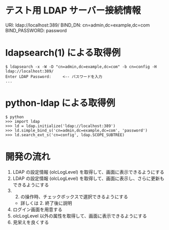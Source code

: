 テスト用 LDAP サーバー接続情報
===============================

URI:           ldap://localhost:389/
BIND_DN:       cn=admin,dc=example,dc=com
BIND_PASSWORD: password

ldapsearch(1) による取得例
===========================

    $ ldapsearch -x -W -D "cn=admin,dc=example,dc=com" -b cn=config -H ldap://localhost:389/
    Enter LDAP Password:     <-- パスワードを入力
    ...

python-ldap による取得例
===========================

    $ python
    >>> import ldap
    >>> ld = ldap.initialize('ldap://localhost:389')
    >>> ld.simple_bind_s('cn=admin,dc=example,dc=com', 'password')
    >>> ld.search_ext_s('cn=config', ldap.SCOPE_SUBTREE)

開発の流れ
==========

1. LDAP の設定情報 (olcLogLevel) を取得して、画面に表示できるようにする
2. LDAP の設定情報 (olcLogLevel) を取得して、画面に表示し、さらに更新もできるようにする
3. 2. の操作時、チェックボックスで選択できるようにする
    - 詳しくは 2. 終了後に説明
4. ログイン画面を用意する
5. olcLogLevel 以外の属性を取得して、画面に表示できるようにする
6. 見栄えを良くする
